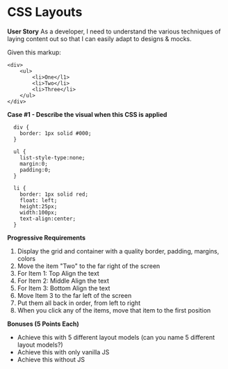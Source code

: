 # CSS Layouts

**User Story**
As a developer, I need to understand the various techniques of laying content out so that I can easily adapt to designs & mocks.

Given this markup:

    <div>
        <ul>
    	    <li>One</l1>
            <li>Two</li>
            <li>Three</li>
        </ul>
    </div>

**Case #1 - Describe the visual when this CSS is applied**

      div {
        border: 1px solid #000;
      }

      ul {
        list-style-type:none;
        margin:0;
        padding:0;
      }

      li {
    	border: 1px solid red;
    	float: left;
    	height:25px;
    	width:100px;
    	text-align:center;
      }

**Progressive Requirements**

 1. Display the grid and container with a quality border, padding, margins, colors
 2. Move the item "Two" to the far right of the screen
 2. For Item 1: Top Align the text
 3. For Item 2: Middle Align the text
 4. For Item 3: Bottom Align the text
 5. Move Item 3 to the far left of the screen
 6. Put them all back in order, from left to right
 6. When you click any of the items, move that item to the first position

**Bonuses (5 Points Each)**

 - Achieve this with 5 different layout models (can you name 5 different layout models?)
 - Achieve this with only vanilla JS
 - Achieve this without JS